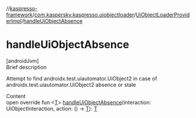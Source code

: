 //[kaspresso-framework](../../index.md)/[com.kaspersky.kaspresso.uiobjectloader](../index.md)/[UiObjectLoaderProviderImpl](index.md)/[handleUiObjectAbsence](handle-ui-object-absence.md)



# handleUiObjectAbsence  
[androidJvm]  
Brief description  


Attempt to find androidx.test.uiautomator.UiObject2 in case of androidx.test.uiautomator.UiObject2 absence or stale

  
Content  
open override fun <[T](handle-ui-object-absence.md)> [handleUiObjectAbsence](handle-ui-object-absence.md)(interaction: UiObjectInteraction, action: () -> [T](handle-ui-object-absence.md)): [T](handle-ui-object-absence.md)  



